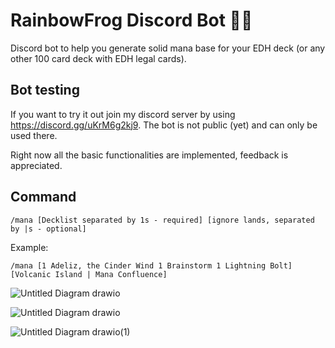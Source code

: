 # RainbowFrog Discord Bot 🌈🐸

Discord bot to help you generate solid mana base for your EDH deck (or any other 100 card deck with EDH legal cards).

## Bot testing

If you want to try it out join my discord server by using https://discord.gg/uKrM6g2kj9. 
The bot is not public (yet) and can only be used there. 

Right now all the basic functionalities are implemented, feedback is appreciated.

## Command

`/mana [Decklist separated by 1s - required] [ignore lands, separated by |s - optional]` 

Example:

`/mana [1 Adeliz, the Cinder Wind 1 Brainstorm 1 Lightning Bolt] [Volcanic Island | Mana Confluence]`

![Untitled Diagram drawio](https://user-images.githubusercontent.com/5879928/185720343-bfed4539-cc1d-4357-9ce5-9c101a79d5ad.svg)

![Untitled Diagram drawio](https://user-images.githubusercontent.com/5879928/185720363-8ff293c6-6026-4f75-a3c7-dd04c739441e.png)

![Untitled Diagram drawio(1)](https://user-images.githubusercontent.com/5879928/185720511-13229ce2-1830-4fc0-9c62-f6ef50790c49.png)
